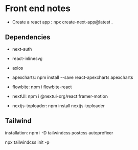 # Front end notes

- Create a react app : npx create-next-app@latest .


## Dependencies

- next-auth

- react-inlinesvg

- axios

- apexcharts: npm install --save react-apexcharts apexcharts

- flowbite: npm i flowbite-react

- nextUI: npm i @nextui-org/react framer-motion

- nextjs-toploader: npm install nextjs-toploader

## Tailwind
installation: npm i -D tailwindcss postcss autoprefixer

npx tailwindcss init -p